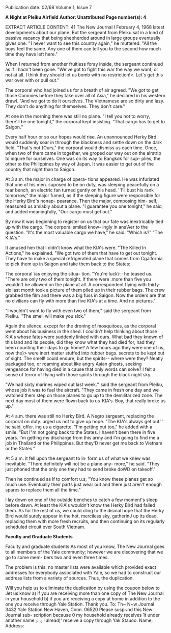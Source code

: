 Publication date: 02/68
Volume 1, Issue 7

**A Night at Pleiku Airfield**
**Author: Unattributed**
**Page number(s): 4**

EXTRACT ARTICLE CONTENT:
41 The New Journal I February 4, 1968 
latest developments about our plane. But 
the sergeant from Pleiku sat in a kind of 
passive vacancy that being shepherded 
around in large groups eventually gives 
one. "1 never want to see this country 
again," he muttered. "All the boys feel 
the same. Any one of them can tell you to 
the second how much time they have left 
here." 

When I returned from another fruitless 
foray inside, the sergeant continued as 
if I hadn't been gone. "We've got to fight 
this war the way we want, or not at all. I 
think they should let us bomb with no 
restriction!>. Let's get this war over with 
or pull out." 

The corporal who had joined us for a 
breath of air agreed. "We got to get those 
Commies before they take over all of 
Asia," he declared in his western drawl. 
"And we got to do it ourselves. The 
Vietnamese are so dirty and lazy. They 
don't do anything for themselves. They 
don't care." 

At one in the morning there was still 
no plane. "I tell you not to worry, there'll 
be one tonight," the corporal kept insisting. 
"That cargo has to get to Saigon.'' 

Every half hour or so our hopes would 
rise. An unannounced Herky Bird would 
suddenly soar in through the blackness 
and settle down on the dark field. "That's 
not }Ours," the corporal would dismiss 
us each time. Once, when two of them 
came in together, we groped our way out 
on the airstrip to inquire for ourselves. 
One was on its way to Bangkok for sup-
plies, the other to the Philippines by way 
of Japan. It was easier to get out of the 
country that night than to Saigon. 

At 3 a.m. the major in charge of opera-
tions appeared. He was infuriated that 
one of his men. suposed to be on duty, 
was sleeping peacefully on a rear bench, 
an electric fan turned gently on his head. 
''I'll bust his rank tomorrow," the major 
fumed, as if the sleeping figure were 
responsible for the Herky Bird's nonap-
pearance. Then the major, composing him-
self, reassured us amiably about a plane. 
"I guarantee you one tonight," he said, 
and added meaningfully, "Our cargo must 
get out." 

By now it was beginning to register on 
us that our fate was inextricably tied up 
with the cargo. The corporal smiled know-
ingly in ans'Aer to the question. "It's the 
most valuable cargo we have," he said. 
"Which is?" 
"The K.IA's." 

It amused him that I didn't know what 
the KIA's were. "The Killed In Actions," 
he explained. "We got two of them that 
have to get out tonight. They have to make 
a special refrigerated plane that comes 
from CgJifornia to pick them up in Saigon 
and take them back to the States:· 

The corporal \\as enjoying the situa-
tion. "You're luck\·:· he teased us. "There 
are only two of them tonight. If there were 
.more than five you wouldn't be allowed 
on the plane at all. A correspondent flying 
with thirty-six last month took a picture 
of them piled up in their rubber bags. The 
crew grabbed the film and there was a big 
fuss in Saigon. Now the orders are that no 
civilians can fly with more than five KIA's 
at a time. And no pictures." 

"I wouldn't want to fly with even two of 
them," said the sergeant from Pleiku. ''The 
smell will make you sick." 

Again the silence, except for the droning 
of mosquitoes, as the corporal went about 
his business in the shed. I couldn't help 
thinking about those KIA's whose fates 
were suddenly linked with ours. What bad 
they known of this land and its people, did 
they know what they had died for, had 
they been counting their days to go home? 
A few hours ago they were one of us, now 
the}> were inert matter stuffed into rubber 
bags. secrets to be kept out of sight. The 
smell! could endure, but the spirits--
where were they? Neatly packaged too, or 
roaming about like angry Asian ghosts, 
seeking vengeance for having died in a 
cause that only words can solve? I felt a 
sense of terror of flying with those spirits 
through the black night sky. 

"We had sixty marines wiped out last 
week.'' said the sergeant from Pleiku, 
whose job it was to fuel the aircraft. "They 
came in fresh one day and we watched 
them step on those planes to go up to the 
demilitarized zone. The next day most of 
them were flown back to us-KIA's. Boy, 
that really broke us up." 

At 4 a.m. there was still no Herky Bird. 
A Negro sergeant, replacing the corporal 
on duty. urged us not to give up hope. 
"The KIA's always get out.'' he said, offer. 
ing us a cigarette. "I'm getting out too," 
he added with a smile. "But I"m not going 
back to the States. I haven't been there in 
five years. I'm getting my discharge from 
this army and I'm going to find me a job 
in Thailand or the Philippines. But they'D 
never get me back to Vietnam or the 
States." 

At 5 a.m. it fell upon the sergeant to in· 
form us of what we knew was inevitable. 
"There definitely will not be a plane any-
more," he said. "They just phoned that 
the only one they had to send broke doWD 
on takeoff." 

Then he continued as if to comfort u.s, 
"You know these planes get so much use. 
Eventually their parts just wear out and 
there just aren't enough spares to replace 
them all the time." 

I lay down on one of the outside benches 
to catch a few moment's sleep before 
dawn. At least the KIA's wouldn't know 
the Herky Bird had failed them. As for 
the rest of us, we could cling to the dismal 
hope that the Herky Bird would surely 
appear in the hot, merciless sky, gatherinJ 
up its dead, replacing them with more 
fresh recruits, and then continuing on its 
regularly scheduled circuit over South 
Vietnam. 


**Faculty and Graduate Students**

Faculty and graduate students 
As most of you know, The New 
Journal goes to all members of the 
Yale community; however we are 
discovering that we go to some mem-
bers two and even three times. 

The problem is this: no master lists 
were available which provided exact 
addresses for everybody associated 
with Yale, so we had to construct our 
address lists from a variety of sources. 
Thus, the duplication. 

Will you help us to eliminate the 
duplication by using the coupon 
below to Jet us know 
a) if you are receiving more than 
one copy of The New Journal 
in your household 
b) if you are receiving a copy at 
home in addition to the one you 
receive through Yale Station. 
Thank you. 
To: Th~ N~w Journal 
3432 Yale Station 
New Haven, Conn. 06520 
Please susp~nd this New Journal sub-
scription because 
0 my household already receives 1t under 
another name 
;:::; I alread)' receive a copy through Yak 
Stauoo. 
Name; 
Address: